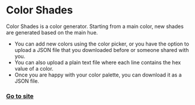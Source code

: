 # Color Shades
Color Shades is a color generator.
Starting from a main color, new shades are generated based on the main hue.
- You can add new colors using the color picker, or you have the option to upload a JSON file that you downloaded before or someone shared with you.
- You can also upload a plain text file where each line contains the hex value of a color.
- Once you are happy with your color palette, you can download it as a JSON file.

### [Go to site](https://kriztiam.github.io/colorShades/)
